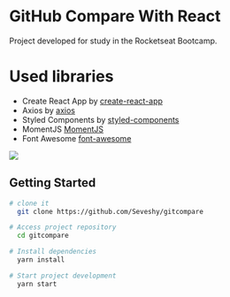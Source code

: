 # GitHub Compare With React

Project developed for study in the Rocketseat Bootcamp.

# Used libraries

- Create React App by [create-react-app](https://github.com/facebook/create-react-app)
- Axios by [axios](https://github.com/axios/axios)
- Styled Components by [styled-components](https://www.styled-components.com/)
- MomentJS [MomentJS](https://momentjs.com/)
- Font Awesome [font-awesome](https://fontawesome.com/)

![](https://github.com/Seveshy/gif/blob/master/screencast-localhost_3000-20190.gif)

## Getting Started

```sh
# clone it
  git clone https://github.com/Seveshy/gitcompare

# Access project repository
  cd gitcompare

# Install dependencies
  yarn install

# Start project development
  yarn start
```
